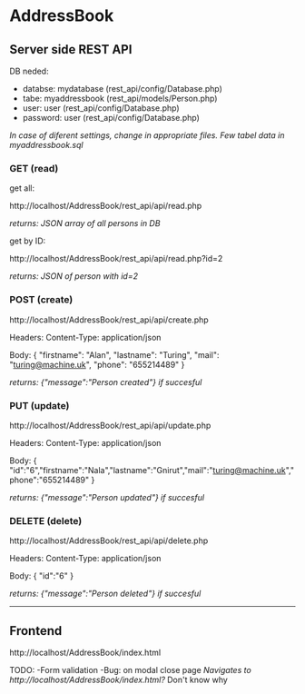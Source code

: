 # AddressBook

## Server side REST API

DB neded: 
 - databse: mydatabase (rest_api/config/Database.php)
 - tabe: myaddressbook (rest_api/models/Person.php)
 - user: user (rest_api/config/Database.php)
 - password: user (rest_api/config/Database.php)
 
*In case of diferent settings, change in appropriate files.
Few tabel data in myaddressbook.sql*

### GET (read)
get all:

http://localhost/AddressBook/rest_api/api/read.php

*returns: JSON array of all persons in DB*

get by ID:

http://localhost/AddressBook/rest_api/api/read.php?id=2

*returns: JSON of person with id=2*

### POST (create)
http://localhost/AddressBook/rest_api/api/create.php

Headers: Content-Type: application/json

Body: {	"firstname": "Alan",	"lastname": "Turing",	"mail": "turing@machine.uk",	"phone": "655214489" }

*returns: {"message":"Person created"} if succesful*

### PUT (update)
http://localhost/AddressBook/rest_api/api/update.php

Headers: Content-Type: application/json

Body: { "id":"6","firstname":"Nala","lastname":"Gnirut","mail":"turing@machine.uk","phone":"655214489" }

*returns: {"message":"Person updated"} if succesful*

### DELETE (delete)
http://localhost/AddressBook/rest_api/api/delete.php

Headers: Content-Type: application/json

Body: { "id":"6" }

*returns: {"message":"Person deleted"} if succesful*


_________

## Frontend
http://localhost/AddressBook/index.html

TODO:
-Form validation
-Bug: on modal close page _Navigates to http://localhost/AddressBook/index.html?_ Don't know why

